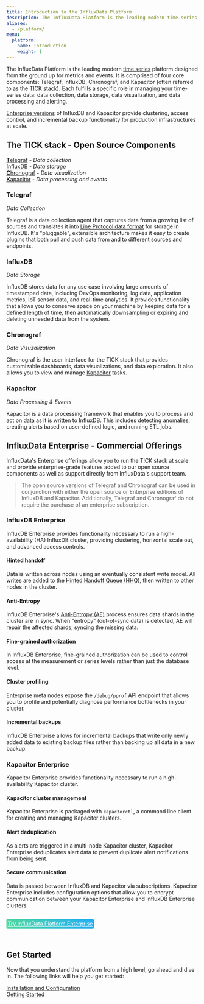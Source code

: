 ```yaml
---
title: Introduction to the InfluxData Platform
description: The InfluxData Platform is the leading modern time-series platform designed from the ground up for metrics and events.
aliases:
  - /platform/
menu:
  platform:
    name: Introduction
    weight: 1
---
```


The InfluxData Platform is the leading modern [time series](/platform/faq/#what-is-time-series-data)
platform designed from the ground up for metrics and events.
It is comprised of four core components: Telegraf, InfluxDB, Chronograf, and Kapacitor
(often referred to as the [TICK stack](#the-tick-stack-open-source-components)).
Each fulfills a specific role in managing your time-series data: data collection,
data storage, data visualization, and data processing and alerting.

[Enterprise versions](#influxdata-enterprise-commercial-offerings) of InfluxDB and Kapacitor
provide clustering, access control, and incremental backup functionality for
production infrastructures at scale.

## The TICK stack - Open Source Components

[**T**elegraf](#telegraf) - _Data collection_  
[**I**nfluxDB](#influxdb) - _Data storage_  
[**C**hronograf](#chronograf) - _Data visualization_  
[**K**apacitor](#kapacitor) - _Data processing and events_  

### Telegraf

_Data Collection_  

Telegraf is a data collection agent that captures data from a growing list of sources
and translates it into [Line Protocol data format](/influxdb/latest/write_protocols/line_protocol_reference/)
for storage in InfluxDB. It's "pluggable", extensible architecture makes it easy to
create [plugins](/telegraf/latest/plugins/) that both pull and push data from and
to different sources and endpoints.

### InfluxDB

_Data Storage_

InfluxDB stores data for any use case involving large amounts of timestamped data, including
DevOps monitoring, log data, application metrics, IoT sensor data, and real-time analytics.
It provides functionality that allows you to conserve space on your machine by keeping
data for a defined length of time, then automatically downsampling or expiring and deleting
unneeded data from the system.

### Chronograf

_Data Visuzalization_

Chronograf is the user interface for the TICK stack that provides customizable dashboards,
data visualizations, and data exploration. It also allows you to view and manage
[Kapacitor](#kapacitor) tasks.

### Kapacitor

_Data Processing & Events_

Kapacitor is a data processing framework that enables you to process and act on data
as it is written to InfluxDB. This includes detecting anomalies, creating alerts
based on user-defined logic, and running ETL jobs.

## InfluxData Enterprise - Commercial Offerings
InfluxData's Enterprise offerings allow you to run the TICK stack at scale and provide
enterprise-grade features added to our open source components as well as support directly from InfluxData's support team.

> The open source versions of Telegraf and Chronograf can be used in conjunction with either the open source or Enterprise
> editions of InfluxDB and Kapacitor. Additionally, Telegraf and Chronograf do not require the purchase of an enterprise
> subscription.

### InfluxDB Enterprise
InfluxDB Enterprise provides functionality necessary to run a high-availability (HA) InfluxDB cluster, providing clustering, horizontal scale out, and advanced access controls.

#### Hinted handoff
Data is written across nodes using an eventually consistent write model.
All writes are added to the [Hinted Handoff Queue (HHQ)](/enterprise_influxdb/latest/concepts/clustering/#hinted-handoff),
then written to other nodes in the cluster.

#### Anti-Entropy
InfluxDB Enterprise's
[Anti-Entropy (AE)](/enterprise_influxdb/latest/administration/anti-entropy/)
process ensures data shards in the cluster are in sync. When "entropy" (out-of-sync
data) is detected, AE will repair the affected shards, syncing the missing data.

#### Fine-grained authorization
In InfluxDB Enterprise, fine-grained authorization can be used to control access
at the measurement or series levels rather than just the database level.

#### Cluster profiling
Enterprise meta nodes expose the `/debug/pprof` API endpoint that allows you to
profile and potentially diagnose performance bottlenecks in your cluster.

#### Incremental backups
InfluxDB Enterprise allows for incremental backups that write only newly added
data to existing backup files rather than backing up all data in a new backup.

### Kapacitor Enterprise
Kapacitor Enterprise provides functionality necessary to run a high-availability
Kapacitor cluster.

#### Kapacitor cluster management
Kapacitor Enterprise is packaged with `kapactorctl`, a command line client for creating
and managing Kapacitor clusters.

#### Alert deduplication
As alerts are triggered in a multi-node Kapacitor cluster, Kapacitor Enterprise
deduplicates alert data to prevent duplicate alert notifications from being sent.

#### Secure communication
Data is passed between InfluxDB and Kapacitor via subscriptions.
Kapacitor Enterprise includes configuration options that allow you to encrypt
communication between your Kapacitor Enterprise and InfluxDB Enterprise clusters.

<div style="display:inline-block;padding:.25em;margin:1em 0 2em; color:#fff;background:#4ed8a0;background:linear-gradient(to right,#4ed8a0 0,#22adf6 100%);border-radius:3px;">
  <a href="https://portal.influxdata.com/" target="\_blank" class="sidebar--support-ad--cta" style="color:#fff;text-align:center;">
    Try InfluxData Platform Enterprise
  </a>
</div>

## Get Started
Now that you understand the platform from a high level, go ahead and dive in.
The following links will help you get started:

[Installation and Configuration](/platform/installation)  
[Getting Started](/platform/introduction/getting-started)  
